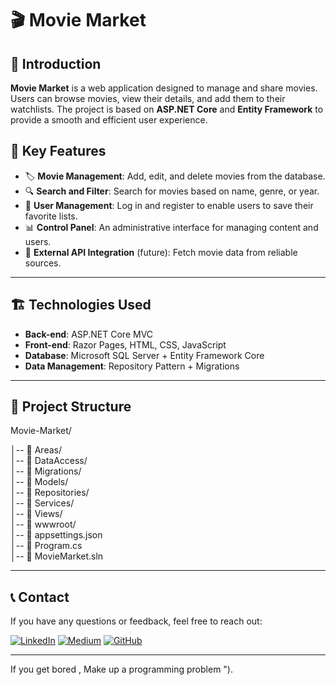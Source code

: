 # 🎬 Movie Market

## 📌 Introduction
**Movie Market** is a web application designed to manage and share movies. Users can browse movies, view their details, and add them to their watchlists. The project is based on **ASP.NET Core** and **Entity Framework** to provide a smooth and efficient user experience.

## 🚀 Key Features
- 🏷️ **Movie Management**: Add, edit, and delete movies from the database.
- 🔍 **Search and Filter**: Search for movies based on name, genre, or year.
- 👥 **User Management**: Log in and register to enable users to save their favorite lists.
- 📊 **Control Panel**: An administrative interface for managing content and users.
- 🔄 **External API Integration** (future): Fetch movie data from reliable sources.

---

## 🏗️ Technologies Used
- **Back-end**: ASP.NET Core MVC
- **Front-end**: Razor Pages, HTML, CSS, JavaScript
- **Database**: Microsoft SQL Server + Entity Framework Core
- **Data Management**: Repository Pattern + Migrations

---

## 📂 Project Structure

Movie-Market/

│-- 📂 Areas/                 
│-- 📂 DataAccess/             
│-- 📂 Migrations/             
│-- 📂 Models/                 
│-- 📂 Repositories/           
│-- 📂 Services/               
│-- 📂 Views/                  
│-- 📂 wwwroot/                
│-- 📄 appsettings.json        
│-- 📄 Program.cs              
│-- 📄 MovieMarket.sln        

---
## 📞 Contact

If you have any questions or feedback, feel free to reach out:

[![LinkedIn](https://img.shields.io/badge/Followers-4000-blue?style=for-the-badge&logo=linkedin&logoColor=white)](https://www.linkedin.com/in/abdelwahab-ahmed-shandy/)
[![Medium](https://img.shields.io/badge/Followers-25-brightgreen?style=for-the-badge&logo=medium&logoColor=white)](https://medium.com/@abdelwahabshandy)
[![GitHub](https://img.shields.io/badge/GitHub-333333?style=for-the-badge&logo=github&logoColor=white)](https://github.com/abdelwahab-shandy)

---

If you get bored , Make up a programming problem ").
